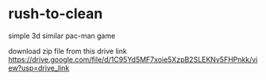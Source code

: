# rush-to-clean
simple 3d similar pac-man game

download zip file from this drive link
https://drive.google.com/file/d/1C95Yd5MF7xoie5XzpB2SLEKNv5FHPnkk/view?usp=drive_link
